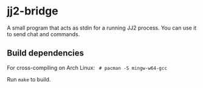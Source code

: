jj2-bridge
===
A small program that acts as stdin for a running JJ2 process. You can use it to send chat and commands.

Build dependencies
---
For cross-compiling on Arch Linux:
` # pacman -S mingw-w64-gcc`

Run `make` to build.
